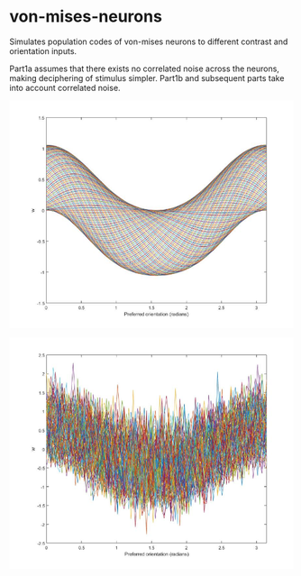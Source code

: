 # von-mises-neurons
Simulates population codes of von-mises neurons to different contrast and orientation inputs.

Part1a assumes that there exists no correlated noise across the neurons, making deciphering of
stimulus simpler.
Part1b and subsequent parts take into account correlated noise.

![alt text](https://github.com/aryamanmajumdar/von-mises-neurons/blob/master/weights_vs_phipref_withoutnoise.jpg)

![alt text2](https://github.com/aryamanmajumdar/von-mises-neurons/blob/master/weights_vs_phipref_withnoise.jpg)

